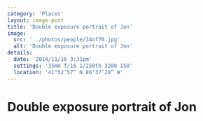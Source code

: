 ```yaml
---
category: 'Places'
layout: image-post
title: 'Double exposure portrait of Jon'
image:
  src: '../photos/people/34of70.jpg'
  alt: 'Double exposure portrait of Jon'
details:
  date: '2014/11/16 3:31pm'
  settings: '35mm f/16 1/250th 3200 ISO'
  location: '41°52’57” N 86°37’28” W'
---
```

<h1 class="d-none">Double exposure portrait of Jon</h1>